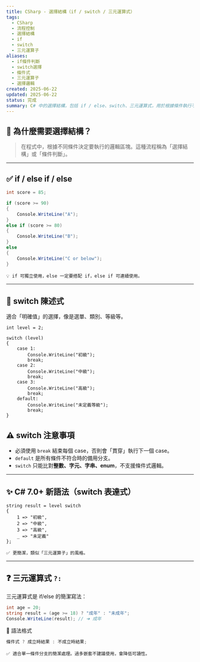 ```yaml
---
title: CSharp - 選擇結構（if / switch / 三元運算式）
tags:
  - CSharp
  - 流程控制
  - 選擇結構
  - if
  - switch
  - 三元運算子
aliases:
  - if條件判斷
  - switch選擇
  - 條件式
  - 三元運算子
  - 選擇邏輯
created: 2025-06-22
updated: 2025-06-22
status: 完成
summary: C# 中的選擇結構，包括 if / else、switch、三元運算式，用於根據條件執行不同邏輯。
---
```


## 🤔 為什麼需要選擇結構？

>在程式中，根據不同條件決定要執行的邏輯區塊。這種流程稱為「選擇結構」或「條件判斷」。

---

## ✅ if / else if / else

```csharp
int score = 85;

if (score >= 90)
{
    Console.WriteLine("A");
}
else if (score >= 80)
{
    Console.WriteLine("B");
}
else
{
    Console.WriteLine("C or below");
}
```
	💡 if 可獨立使用，else 一定要搭配 if，else if 可連續使用。

---
## 🔄 switch 陳述式
適合「明確值」的選擇，像是選單、類別、等級等。
```CSharp
int level = 2;

switch (level)
{
    case 1:
        Console.WriteLine("初級");
        break;
    case 2:
        Console.WriteLine("中級");
        break;
    case 3:
        Console.WriteLine("高級");
        break;
    default:
        Console.WriteLine("未定義等級");
        break;
}
```
## ⚠ switch 注意事項
- 必須使用 `break` 結束每個 case，否則會「貫穿」執行下一個 case。
- `default` 是所有條件不符合時的備用分支。
- `switch` 只能比對**整數、字元、字串、enum**，不支援條件式邏輯。

---
## ✨ C# 7.0+ 新語法（switch 表達式）
```CSharp
string result = level switch
{
    1 => "初級",
    2 => "中級",
    3 => "高級",
    _ => "未定義"
};
```
	✅ 更簡潔，類似「三元運算子」的風格。

---
## ❓ 三元運算式 `?:`
三元運算式是 if/else 的簡潔寫法：
```csharp
int age = 20;
string result = (age >= 18) ? "成年" : "未成年";
Console.WriteLine(result); // ➜ 成年
```
📌 語法格式
```csharp
條件式 ? 成立時結果 : 不成立時結果;
```
	✅ 適合單一條件分支的簡潔處理。過多嵌套不建議使用，會降低可讀性。
